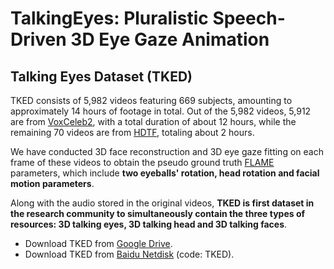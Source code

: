 # TalkingEyes: Pluralistic Speech-Driven 3D Eye Gaze Animation

## Talking Eyes Dataset (TKED)
TKED consists of 5,982 videos featuring 669 subjects, amounting to approximately 14 hours of footage in total. Out of the 5,982 videos, 5,912 are from [VoxCeleb2](https://mm.kaist.ac.kr/datasets/voxceleb/), with a total duration of about 12 hours, while the remaining 70 videos are from [HDTF](https://github.com/MRzzm/HDTF), totaling about 2 hours. 

We have conducted 3D face reconstruction and 3D eye gaze fitting on each frame of these videos to obtain the pseudo ground truth [FLAME](https://flame.is.tue.mpg.de/) parameters, which include **two eyeballs' rotation, head rotation and facial motion parameters**. 

Along with the audio stored in the original videos, **TKED is first dataset in the research community to simultaneously contain the three types of resources: 3D talking eyes, 3D talking head and 3D talking faces**.

- Download TKED from [Google Drive](https://drive.google.com/file/d/1rSvAx2oo8e1hY9xz5uCxnLngPcINftzZ/view?usp=sharing).
- Download TKED from [Baidu Netdisk](https://pan.baidu.com/s/1Y5-xtmwBYHdYZLDNBlQzWA?pwd=TKED) (code: TKED).
